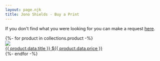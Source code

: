 ```yaml
---
layout: page.njk
title: Jono Shields - Buy a Print
---
```


<p>If you don't find what you were looking for you can make a request <a href="request">here</a>.</p>

<div class="column">
{%- for product in collections.product -%}
  <div class="product-container">
    <a class="product-link" href="{{product.url}}">
      <img class="product-image" src="/assets/images/{{ product.data.image }}"/>
      <div class="column-narrow">
        <span class="product-title">{{ product.data.title }}</span>
        <span class="product-price">${{ product.data.price }}</span>
      </div>
    </a>
  </div>
{%- endfor -%}
</div>
